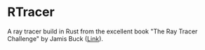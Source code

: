 # RTracer

A ray tracer build in Rust from the excellent book "The Ray Tracer Challenge" by Jamis Buck ([Link](https://pragprog.com/titles/jbtracer/)).
